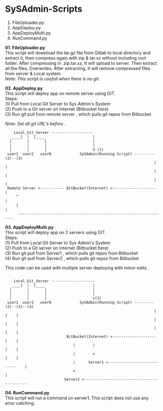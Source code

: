 # SySAdmin-Scripts

01. FileUploader.py
02. AppDeploy.py
03. AppDeployMulti.py
04. RunCommand.py


<b>01. FileUploader.py</b><br>
This script will download the tar.gz file from Gitlab to local directory and extract it, then compress again with zip & tar.xz without including root folder. After compressing in .zip.tar.xz, It will upload to server. Then extract all the files, Overwrites.
After extracting, It will remove compressed files from server & Local system. <br>
<i>Note: This script is usefull when there is no git.</i>


<b>02. AppDeploy.py</b><br>
This script will deploy app on remote server using GIT. <br>
Steps:<br>
(1) Pull from Local Git Server to Sys Admin's System<br>
(2) Push to a Git server on Internet (Bitbucket here)<br>
(3) Run git pull from remote server , which pulls git repos from Bitbucket<br>

<i>Note: Set all git URL's before .</i>

```
    Local_Git_Server -------------------
   ____|  |  |____                      |
  |       |       |                     |
  |       |       |                     |
  |       |       |                     V (1) 
 user1	user2	userN             SySAdmin(Running Script) ---------(2)--(3)
                                                                    |     |
                                                                    |     |
                                                                    |     |
 Remote Server <----------- BitBucket(Internet) <--------------------     |
     ^                                                                    |
     |                                                                    |
      --------------------------------------------------------------------
```

<b>03. AppDeployMulti.py</b><br>
This script will deploy app on 2 servers using GIT. <br>
Steps:<br>
(1) Pull from Local Git Server to Sys Admin's System<br>
(2) Push to a Git server on Internet (Bitbucket here)<br>
(3) Run git pull from Server1 , which pulls git repos from Bitbucket<br>
(4) Run git pull from Server2 , which pulls git repos from Bitbucket<br>

This code can be used with multiple server deploying with minor edits.<br>

```

    Local_Git_Server --------------------
   ____|  |  |____                      |
  |       |       |                     |
  |       |       |                     |
  |       |       |                     v(1) 
 user1	user2	userN             SySAdmin(Running Script) ---------(2)--(3)--(4)
                                                                    |     |    |
                                                                    |     |    |
                                                                    |	  |    |
                            BitBucket(Internet) <--------------------     |    | 
                               |        |                                 |    |
                               |        v                                 |    |
                               |      Server1 <----------------------------    |
                               v                                               |
                           Server2 <--------------------------------------------
```
<b>04. RunCommand.py</b><br>
This script will run a command on server1. This script does not use any error catching. <br>

